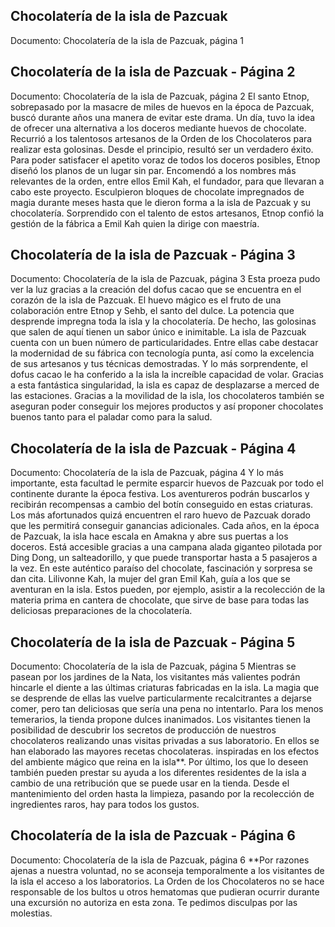 ## Chocolatería de la isla de Pazcuak
Documento: Chocolatería de la isla de Pazcuak, página 1


## Chocolatería de la isla de Pazcuak - Página 2
Documento: Chocolatería de la isla de Pazcuak, página 2
El santo Etnop, sobrepasado por la masacre de miles de huevos en la época de Pazcuak, buscó durante años una manera de evitar este drama. Un día, tuvo la idea de ofrecer una alternativa a los doceros mediante huevos de chocolate.
Recurrió a los talentosos artesanos de la Orden de los Chocolateros para realizar esta golosinas. Desde el principio, resultó ser un verdadero éxito.
Para poder satisfacer el apetito voraz de todos los doceros posibles, Etnop diseñó los planos de un lugar sin par.
Encomendó a los nombres más relevantes de la orden, entre ellos Emil Kah, el fundador, para que llevaran a cabo este proyecto. Esculpieron bloques de chocolate impregnados de magia durante meses hasta que le dieron forma a la isla de Pazcuak y su chocolatería.
Sorprendido con el talento de estos artesanos, Etnop confió la gestión de la fábrica a Emil Kah quien la dirige con maestría.

## Chocolatería de la isla de Pazcuak - Página 3
Documento: Chocolatería de la isla de Pazcuak, página 3
Esta proeza pudo ver la luz gracias a la creación del dofus cacao que se encuentra en el corazón de la isla de Pazcuak. El huevo mágico es el fruto de una colaboración entre Etnop y Sehb, el santo del dulce. La potencia que desprende impregna toda la isla y la chocolatería. De hecho, las golosinas que salen de aquí tienen un sabor único e inimitable.
La isla de Pazcuak cuenta con un buen número de particularidades. Entre ellas cabe destacar la modernidad de su fábrica con tecnología punta, así como la excelencia de sus artesanos y tus técnicas demostradas. Y lo más sorprendente, el dofus cacao le ha conferido a la isla la increíble capacidad de volar.
Gracias a esta fantástica singularidad, la isla es capaz de desplazarse a merced de las estaciones. Gracias a la movilidad de la isla, los chocolateros también se aseguran poder conseguir los mejores productos y así proponer chocolates buenos tanto para el paladar como para la salud.

## Chocolatería de la isla de Pazcuak - Página 4
Documento: Chocolatería de la isla de Pazcuak, página 4
Y lo más importante, esta facultad le permite esparcir huevos de Pazcuak por todo el continente durante la época festiva. Los aventureros podrán buscarlos y recibirán recompensas a cambio del botín conseguido en estas criaturas. Los más afortunados quizá encuentren el raro huevo de Pazcuak dorado que les permitirá conseguir ganancias adicionales.
Cada años, en la época de Pazcuak, la isla hace escala en Amakna y abre sus puertas a los doceros. Está accesible gracias a una campana alada giganteo pilotada por Ding Dong, un salteadorillo, y que puede transportar hasta a 5 pasajeros a la vez.
En este auténtico paraíso del chocolate, fascinación y sorpresa se dan cita. Lilivonne Kah, la mujer del gran Emil Kah, guía a los que se aventuran en la isla.
Estos pueden, por ejemplo, asistir a la recolección de la materia prima en cantera de chocolate, que sirve de base para todas las deliciosas preparaciones de la chocolatería.

## Chocolatería de la isla de Pazcuak - Página 5
Documento: Chocolatería de la isla de Pazcuak, página 5
Mientras se pasean por los jardines de la Nata, los visitantes más valientes podrán hincarle el diente a las últimas criaturas fabricadas en la isla. La magia que se desprende de ellas las vuelve particularmente recalcitrantes a dejarse comer, pero tan deliciosas que sería una pena no intentarlo. Para los menos temerarios, la tienda propone dulces inanimados.
Los visitantes tienen la posibilidad de descubrir los secretos de producción de nuestros chocolateros realizando unas visitas privadas a sus laboratorio. En ellos se han elaborado las mayores recetas chocolateras. inspiradas en los efectos del ambiente mágico que reina en la isla**.
Por último, los que lo deseen también pueden prestar su ayuda a los diferentes residentes de la isla a cambio de una retribución que se puede usar en la tienda. Desde el mantenimiento del orden hasta la limpieza, pasando por la recolección de ingredientes raros, hay para todos los gustos.

## Chocolatería de la isla de Pazcuak - Página 6
Documento: Chocolatería de la isla de Pazcuak, página 6
**Por razones ajenas a nuestra voluntad, no se aconseja temporalmente a los visitantes de la isla el acceso a los laboratorios. La Orden de los Chocolateros no se hace responsable de los bultos u otros hematomas que pudieran ocurrir durante una excursión no autoriza en esta zona. Te pedimos disculpas por las molestias.
